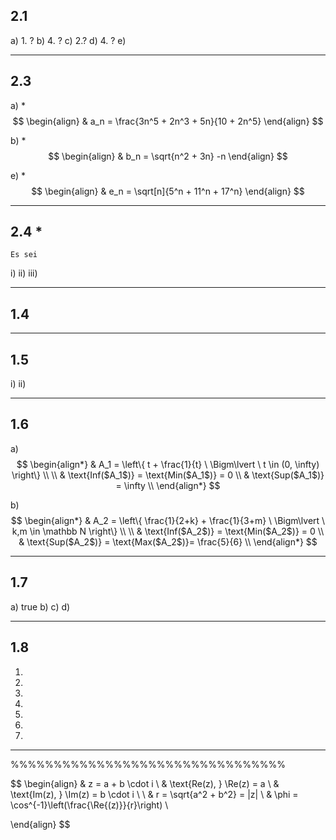## 2.1
a) 1. ?
b) 4. ?
c) 2.?
d) 4. ?
e) 

___
## 2.3 
a) \*
$$
\begin{align}
& a_n = \frac{3n^5 + 2n^3 + 5n}{10 + 2n^5}
\end{align}
$$

b) \*
$$
\begin{align}
& b_n = \sqrt{n^2 + 3n} -n
\end{align}
$$

e) \*
$$
\begin{align}
& e_n = \sqrt[n]{5^n + 11^n + 17^n}
\end{align}
$$

___
## 2.4 \*
	Es sei 
i)
ii)
iii)

___
## 1.4

___
## 1.5
i)
ii)

___
## 1.6
a)
$$
\begin{align*}
& A_1 = \left\{ t + \frac{1}{t} \ \Bigm\lvert \ t \in (0, \infty) \right\} \\ \\
& \text{Inf($A_1$)} = \text{Min($A_1$)} = 0 \\
& \text{Sup($A_1$)} = \infty \\
\end{align*}
$$

b)
$$
\begin{align*}
& A_2 = \left\{ \frac{1}{2+k} + \frac{1}{3+m} \ \Bigm\lvert \ k,m \in \mathbb N \right\} \\ \\
& \text{Inf($A_2$)} = \text{Min($A_2$)} = 0 \\
& \text{Sup($A_2$)} = \text{Max($A_2$)}= \frac{5}{6} \\
\end{align*}
$$

___
## 1.7
a) true
b) 
c)
d)

___
## 1.8




1)
2)
3)
4)
5)
6)
7)



___
%%%%%%%%%%%%%%%%%%%%%%%%%%%%%%%%


$$
\begin{align}
& z = a + b \cdot i \\
& \text{Re(z), } \Re(z) = a \\
& \text{Im(z), } \Im(z) = b \cdot i \\ \\
& r = \sqrt{a^2 + b^2} = |z| \\
& \phi = \cos^{-1}\left(\frac{\Re{(z)}}{r}\right) \\

\end{align}
$$




